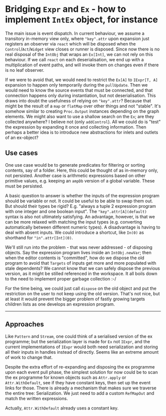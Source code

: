 # Bridging `Expr` and `Ex` - how to implement `IntEx` object, for instance

The main issue is event dispatch. In current behaviour, we assume a transitory in-memory view only,
where `"key".attr` upon expansion just registers an observer via `react` which will be disposed when the
`Control`/`Act`/`Widget` view closes or runner is disposed. Since now there is no real disposal of the
`IntObj` that wraps an `Ex[Int]`, we can not rely on this behaviour. If we call `react` on each deserialisation,
we end up with a multiplication of event paths, and will invoke them on changes even if there is no leaf
observer.

If we were to avoid that, we would need to restrict the `Ex[A]` to `IExpr[T, A]` expansion to happen only temporarily
during the `pullUpdate`. Then we would need to know the source events that must be connected, and that connection
happens only during instantiation, but not deserialisation. This draws into doubt the usefulness of relying on
`"key".attr`? Because that might be the result of a `map` or `flatMap` over other things and not "stable". It's 
somehow similar to creating `Proc.Output` instances depending on the graph elements. We might also want to use a
shallow search on the `Ex`; are they collected anywhere? I believe not (only `addControl`). All we could do is
"test" the expression by expanding it once and collecting information. Then perhaps a better idea is to introduce
new abstractions for inlets and outlets of an ex-object?

## Use cases

One use case would be to generate predicates for filtering or sorting contents, say of a folder. Here, this could
be thought of as in-memory only, not persisted. Another case is arithmetic expressions based on other primitive
values, e.g. keeping an `ampDb` version of a global variable. These must be persisted.

A basic question to answer is whether the inputs of the expression program should be variable or not. It could be
useful to be able to swap them out. But should their types be rigid? E.g. "always a tuple 2 expression program with
one integer and one boolean input". The `"key".attr[A](default)` syntax is also not ultimately satisfying. An
advantage, however, is that we can be more relaxed with matching the input types (e.g. converting automatically
between different numeric types). A disadvantage is having to deal with absent inputs. We could introduce a shortcut,
like `In(0)` as shorthand for `"in".attr[Int](0)`.

We'll still run into the problem - that was never addressed - of disposing objects. Say the expression program
lives inside an `IntObj.newVar`; then when the editor contents is "committed", how do we dispose the old program
to avoid that `Targets` of inputs get more and more populated with stale dependents? We cannot know that we can
safely dispose the previous version, as it might be stilled referenced in the workspace. It all boils down to the
need to implement proper garbage collection :-/

For the time being, we could just call `dispose` on the old object and put the restriction on the user to not keep
using the old version. That's not nice, but at least it would prevent the bigger problem of fastly growing targets
children lists as one develops an expression program.

----

## Approaches

Like `Pattern` and `Stream`, one could think of a serialised version of the ex programme; but the serialization
layer is made for `Ex` not `IExpr`, and the current implementations of `IExpr` would both need serialization and
storing all their inputs in handles instead of directly. Seems like an extreme amount of work to change that.

Despite the extra effort of re-expanding and disposing the ex programme upon each event pull phase, the simplest
solution for now could be to scan the ex programme for known objects such as `Attr.apply` or `Attr.WithDefault`,
see if they have constant keys, then set up the event links for those. There is already a mechanism that makes
sure we traverse the entire tree: Serialization. We just need to add a custom `RefMapOut` and match the written
expressions.

Actually, `Attr.WithDefault` already uses a constant key.
